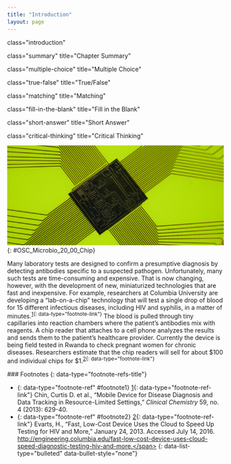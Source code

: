 ```yaml
---
title: "Introduction"
layout: page
---
```



<cnx-pi data-type="cnx.flag.introduction"> class="introduction" </cnx-pi>

<cnx-pi data-type="cnx.eoc">class="summary" title="Chapter Summary"</cnx-pi>

<cnx-pi data-type="cnx.eoc">class="multiple-choice" title="Multiple Choice"</cnx-pi>

<cnx-pi data-type="cnx.eoc">class="true-false" title="True/False"</cnx-pi>

<cnx-pi data-type="cnx.eoc">class="matching" title="Matching"</cnx-pi>

<cnx-pi data-type="cnx.eoc">class="fill-in-the-blank" title="Fill in the Blank"</cnx-pi>

<cnx-pi data-type="cnx.eoc">class="short-answer" title="Short Answer"</cnx-pi>

<cnx-pi data-type="cnx.eoc">class="critical-thinking" title="Critical Thinking"</cnx-pi>

 ![Picture of a computer chip.](../resources/OSC_Microbio_20_00_Chip.jpg "Lab-on-a-chip technology allows immunological assays to be miniaturized so tests can be done rapidly with minimum quantities of expensive reagents. The chips contain tiny flow tubes to allow movement of fluids by capillary action, reactions sites with embedded reagents, and data output through electronic sensors. (credit: modification of work by Maggie Bartlett, NHGRI)"){: #OSC_Microbio_20_00_Chip}

Many laboratory tests are designed to confirm a presumptive diagnosis by detecting antibodies specific to a suspected pathogen. Unfortunately, many such tests are time-consuming and expensive. That is now changing, however, with the development of new, miniaturized technologies that are fast and inexpensive. For example, researchers at Columbia University are developing a “lab-on-a-chip” technology that will test a single drop of blood for 15 different infectious diseases, including HIV and syphilis, in a matter of minutes.<sup data-type="footnote-number" id="footnote-ref1">[1](#footnote1){: data-type="footnote-link"}</sup> The blood is pulled through tiny capillaries into reaction chambers where the patient’s antibodies mix with reagents. A chip reader that attaches to a cell phone analyzes the results and sends them to the patient’s healthcare provider. Currently the device is being field tested in Rwanda to check pregnant women for chronic diseases. Researchers estimate that the chip readers will sell for about $100 and individual chips for $1.<sup data-type="footnote-number" id="footnote-ref2">[2](#footnote2){: data-type="footnote-link"}</sup>

<div data-type="footnote-refs" markdown="1">
### Footnotes
{: data-type="footnote-refs-title"}

* {: data-type="footnote-ref" #footnote1} [1](#footnote-ref1){: data-type="footnote-ref-link"} <span data-type="footnote-ref-content">Chin, Curtis D. et al., “Mobile Device for Disease Diagnosis and Data Tracking in Resource-Limited Settings,” *Clinical Chemistry* 59, no. 4 (2013): 629-40.</span>
* {: data-type="footnote-ref" #footnote2} [2](#footnote-ref2){: data-type="footnote-ref-link"} <span data-type="footnote-ref-content">Evarts, H., “Fast, Low-Cost Device Uses the Cloud to Speed Up Testing for HIV and More,” January 24, 2013. Accessed July 14, 2016. http://engineering.columbia.edu/fast-low-cost-device-uses-cloud-speed-diagnostic-testing-hiv-and-more.</span>
{: data-list-type="bulleted" data-bullet-style="none"}

</div>

